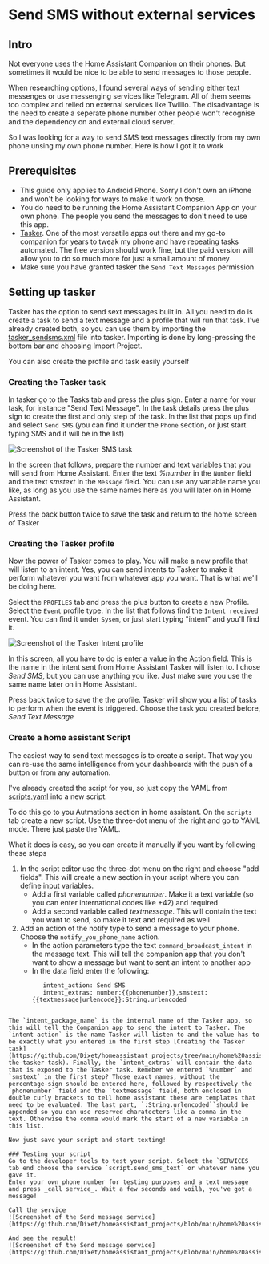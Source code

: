 # Send SMS without external services

##  Intro
Not everyone uses the Home Assistant Companion on their phones. But sometimes it would be nice to be able to send messages to those people. 

When researching options, I found several ways of sending either text messenges or use messenging services like Telegram. All of them seems too complex and relied on external services like Twillio. The disadvantage is the need to create a seperate phone number other people won't recognise and the dependency on and external cloud server. 

So I was looking for a way to send SMS text messages directly from my own phone unsing my own phone number. Here is how I got it to work

## Prerequisites
* This guide only applies to Android Phone. Sorry I don't own an iPhone and won't be looking for ways to make it work on those.
* You do need to be running the Home Assistant Companion App on your own phone. The people you send the messages to don't need to use this app.
* [Tasker](https://play.google.com/store/apps/details?id=net.dinglisch.android.taskerm&hl=nl). One of the most versatile apps out there and my go-to companion for years to tweak my phone and have repeating tasks automated. The free version should work fine, but the paid version will allow you to do so much more for just a small amount of money
* Make sure you have granted tasker the `Send Text Messages` permission

## Setting up tasker
Tasker has the option to send sext messages built in. All you need to do is create a task to send a text message and a profile that will run that task. 
I've already created both, so you can use them by importing the [tasker_sendsms.xml](https://github.com/Dixet/homeassistant_projects/blob/main/home%20assistant%20sms/tasker_sendsms.xml) file into tasker. Importing is done by long-pressing the bottom bar and choosing Import Project.

You can also create the profile and task easily yourself

### Creating the Tasker task
In tasker go to the Tasks tab and press the plus sign. Enter a name for your task, for instance "Send Text Message".
In the task details press the plus sign to create the first and only step of the task. In the list that pops up find and select `Send SMS` (you can find it under the `Phone` section, or just start typing SMS and it will be in the list)

![Screenshot of the Tasker SMS task](https://github.com/Dixet/homeassistant_projects/blob/main/home%20assistant%20sms/readme_media/tasker_sms_task.jpg)

In the screen that follows, prepare the number and text variables that you will send from Home Assistant. Enter the text _%number_ in the `Number` field and the text _smstext_ in the `Message` field. You can use any variable name you like, as long as you use the same names here as you will later on in Home Assistant. 

Press the back button twice to save the task and return to the home screen of Tasker

### Creating the Tasker profile
Now the power of Tasker comes to play. You will make a new profile that will listen to an intent. Yes, you can send intents to Tasker to make it perform whatever you want from whatever app you want. That is what we'll be doing here. 

Select the `PROFILES` tab and press the plus button to create a new Profile. Select the `Event` profile type. In the list that follows find the `Intent received` event. You can find it under `Sysem`, or just start typing "intent" and you'll find it. 


![Screenshot of the Tasker Intent profile](https://github.com/Dixet/homeassistant_projects/blob/main/home%20assistant%20sms/readme_media/tasker_intent_profile.jpg)

In this screen, all you have to do is enter a value in the Action field. This is the name in the intent sent from Home Assistant Tasker will listen to. I chose _Send SMS_, but you can use anything you like. Just make sure you use the same name later on in Home Assistant. 

Press back twice to save the the profile. Tasker will show you a list of tasks to perform when the event is triggered. Choose the task you created before, _Send Text Message_

### Create a home assistant Script
The easiest way to send text messages is to create a script. That way you can re-use the same intelligence from your dashboards with the push of a button or from any automation. 

I've already created the script for you, so just copy the YAML from [scripts.yaml](https://github.com/Dixet/homeassistant_projects/blob/main/home%20assistant%20sms/scripts.yaml) into a new script. 

To do this go to you Autmations section in home assistant. On the `scripts` tab create a new script. Use the three-dot menu of the right and go to YAML mode. There just paste the YAML. 

What it does is easy, so you can create it manually if you want by following these steps

1. In the script editor use the three-dot menu on the right and choose "add fields". This will create a new section in your script where you can define input variables. 
   - Add a first variable called _phonenumber_. Make it a text variable (so you can enter international codes like +42) and required
   - Add a second variable called _textmessage_. This will contain the text you want to send, so make it text and required as well
2. Add an action of the notify type to send a message to your phone. Choose the `notify_you_phone_name` action.
   - In the action parameters type the text `command_broadcast_intent` in the message text. This will tell the companion app that you don't want to show a message but want to sent an intent to another app
   - In the data field enter the following:
     ```intent_package_name: net.dinglisch.android.taskerm
        intent_action: Send SMS
        intent_extras: number:{{phonenumber}},smstext:{{textmessage|urlencode}}:String.urlencoded
```

The `intent_package_name` is the internal name of the Tasker app, so this will tell the Companion app to send the intent to Tasker. The `intent action` is the name Tasker will listen to and the value has to be exactly what you entered in the first step [Creating the Tasker task](https://github.com/Dixet/homeassistant_projects/tree/main/home%20assistant%20sms#creating-the-tasker-task). Finally, the `intent_extras` will contain the data that is exposed to the Tasker task. Remeber we entered `%number` and `smstext` in the first step? Those exact names, without the percentage-sign should be entered here, followed by respectively the `phonenumber` field and the `textmessage` field, both enclosed in double curly brackets to tell home assistant these are templates that need to be evaluated. The last part, `:String.urlencoded``should be appended so you can use reserved charatecters like a comma in the text. Otherwise the comma would mark the start of a new variable in this list. 

Now just save your script and start texting!

### Testing your script
Go to the developer tools to test your script. Select the `SERVICES tab end choose the service `script.send_sms_text` or whatever name you gave it. 
Enter your own phone number for testing purposes and a text message and press _call service_. Wait a few seconds and voilà, you've got a message!

Call the service
![Screenshot of the Send message service](https://github.com/Dixet/homeassistant_projects/blob/main/home%20assistant%20sms/readme_media/sms_call_service.png)

And see the result!
![Screenshot of the Send message service](https://github.com/Dixet/homeassistant_projects/blob/main/home%20assistant%20sms/readme_media/sms_text_screenshot.jpg)
